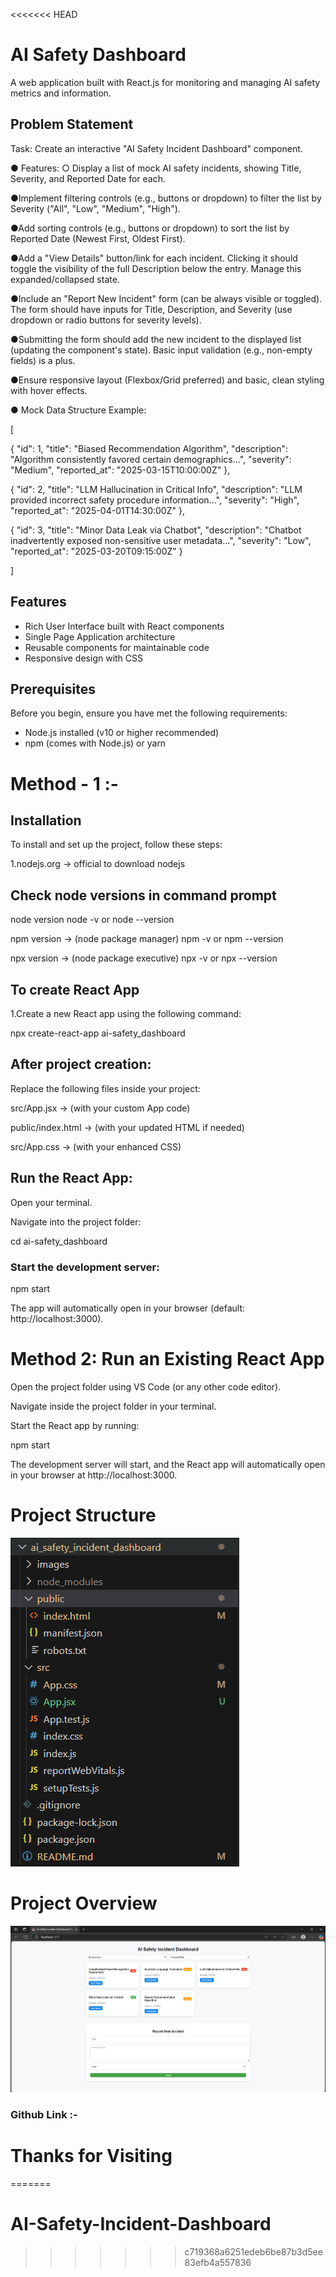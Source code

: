 <<<<<<< HEAD
# AI Safety Dashboard

A web application built with React.js for monitoring and managing AI safety metrics and information.

## Problem Statement 

Task: Create an interactive "AI Safety Incident Dashboard" component. 

● Features: 
○ Display a list of mock AI safety incidents, showing Title, Severity, and Reported 
Date for each. 

●Implement filtering controls (e.g., buttons or dropdown) to filter the list by 
Severity ("All", "Low", "Medium", "High"). 

●Add sorting controls (e.g., buttons or dropdown) to sort the list by Reported 
Date (Newest First, Oldest First). 

●Add a "View Details" button/link for each incident. Clicking it should toggle the 
visibility of the full Description below the entry. Manage this 
expanded/collapsed state. 
 
●Include an "Report New Incident" form (can be always visible or toggled). The 
form should have inputs for Title, Description, and Severity (use dropdown or 
radio buttons for severity levels). 

●Submitting the form should add the new incident to the displayed list (updating the component's state). Basic input validation (e.g., non-empty fields) is a plus. 


●Ensure responsive layout (Flexbox/Grid preferred) and basic, clean styling with 
hover effects. 

● Mock Data Structure Example: 

[ 

{ "id": 1, "title": "Biased Recommendation Algorithm", "description": "Algorithm 
consistently favored certain demographics...", "severity": "Medium", 
"reported_at": "2025-03-15T10:00:00Z" }, 

{ "id": 2, "title": "LLM Hallucination in Critical Info", "description": "LLM provided 
incorrect safety procedure information...", "severity": "High", "reported_at": 
"2025-04-01T14:30:00Z" }, 

{ "id": 3, "title": "Minor Data Leak via Chatbot", "description": "Chatbot 
inadvertently exposed non-sensitive user metadata...", "severity": "Low", 
"reported_at": "2025-03-20T09:15:00Z" } 

] 


## Features

- Rich User Interface built with React components
- Single Page Application architecture
- Reusable components for maintainable code
- Responsive design with CSS

## Prerequisites

Before you begin, ensure you have met the following requirements:
- Node.js installed (v10 or higher recommended)
- npm (comes with Node.js) or yarn

# Method - 1 :- 

## Installation

To install and set up the project, follow these steps:

1.nodejs.org -> official to download nodejs
 
 ## Check node versions in command prompt

 node version
node -v  or  node --version
 
npm version  -> (node package manager)
npm -v  or  npm --version
 
npx version  -> (node package executive)
npx -v  or  npx --version
 
## To create React App

1.Create a new React app using the following command:
 
npx create-react-app ai-safety_dashboard

## After project creation:

Replace the following files inside your project:

src/App.jsx → (with your custom App code)

public/index.html → (with your updated HTML if needed)

src/App.css → (with your enhanced CSS)

## Run the React App:

Open your terminal.

Navigate into the project folder:

cd ai-safety_dashboard

### Start the development server:

npm start

The app will automatically open in your browser (default: http://localhost:3000).


# Method 2: Run an Existing React App

Open the project folder using VS Code (or any other code editor).

Navigate inside the project folder in your terminal.

Start the React app by running:

npm start

The development server will start, and the React app will automatically open in your browser at http://localhost:3000.

# Project Structure

![Project Structure](images/project_structure.png)

# Project Overview


![Project Structure](images\project_overview.png)


### Github Link :- 

# Thanks for Visiting



=======
# AI-Safety-Incident-Dashboard
>>>>>>> c719368a6251edeb6be87b3d5ee83efb4a557836
